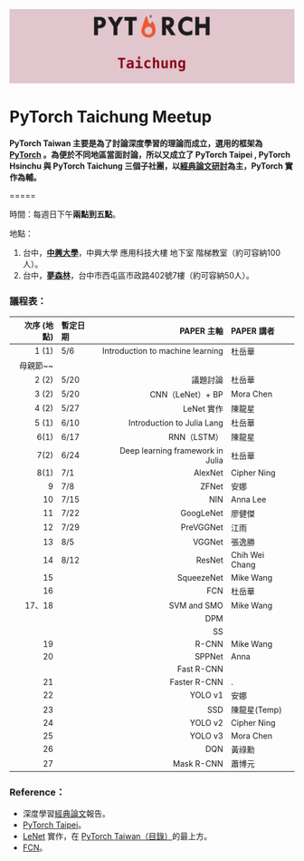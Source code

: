 ![](/assets/pytorch.png)

# PyTorch Taichung Meetup

**PyTorch Taiwan 主要是為了討論深度學習的理論而成立，選用的框架為 **[**PyTorch**](http://hemingwang.blogspot.tw/2017/11/pytorch-taiwan.html )** 。為便於不同地區當面討論，所以又成立了 PyTorch Taipei , PyTorch Hsinchu 與 PyTorch Taichung 三個子社團，以**[**經典論文研討**](http://hemingwang.blogspot.tw/2016/12/ai_20.html)**為主，PyTorch 實作為輔。**

=====

時間：每週日下午**兩點到五點**。

地點：

1. 台中，[**中興大學**](https://goo.gl/maps/a6WNiQyHPyG2)，中興大學 應用科技大樓 地下室 階梯教室（約可容納100人）。
2. 台中，[**夢森林**](https://www.google.com.tw/maps/place/407台中市西屯區市政路402號7/@24.1592686,120.637529,17z/data=!3m1!4b1!4m5!3m4!1s0x34693dedad1dc1e9:0xf2c440c75d475628!8m2!3d24.1592637!4d120.6397177?hl=zh-TW&authuser=0)，台中市西屯區市政路402號7樓（約可容納50人）。

### 議程表：

| **次序 \(地點\)** | **暫定日期** | **PAPER 主軸** | **PAPER 講者** |
| ---: | :--- | ---: | :--- |
| 1 \(1\) | 5/6 | Introduction to machine learning | 杜岳華 |
| 母親節~~ |  |  |  |
| 2 \(2\) | 5/20 | 議題討論 | 杜岳華 |
| 3 \(2\) | 5/20 | CNN（LeNet）+ BP | Mora Chen |
| 4 \(2\) | 5/27 | LeNet 實作 | 陳龍星 |
| 5 \(1\) | 6/10 | Introduction to Julia Lang | 杜岳華 |
| 6\(1\) | 6/17 | RNN（LSTM） | 陳龍星 |
| 7\(2\) | 6/24 | Deep learning framework in Julia | 杜岳華 |
| 8\(1\) | 7/1 | AlexNet | Cipher Ning |
| 9 | 7/8 | ZFNet | 安娜 |
| 10 | 7/15 | NIN | Anna Lee |
| 11 | 7/22 | GoogLeNet | 廖健傑 |
| 12 | 7/29 | PreVGGNet | 江雨 |
| 13 | 8/5 | VGGNet | 張逸勝 |
| 14 | 8/12 | ResNet | Chih Wei Chang |
| 15 |  | SqueezeNet | Mike Wang |
| 16 |  | FCN | 杜岳華 |
| 17、18 |  | SVM and SMO | Mike Wang |
|  |  | DPM |  |
|  |  | SS |  |
| 19 |  | R-CNN | Mike Wang |
| 20 |  | SPPNet | Anna |
|  |  | Fast R-CNN |  |
| 21 |  | Faster R-CNN | . |
| 22 |  | YOLO v1 | 安娜 |
| 23 |  | SSD | 陳龍星\(Temp\) |
| 24 |  | YOLO v2 | Cipher Ning |
| 25 |  | YOLO v3 | Mora Chen |
| 26 |  | DQN | 黃祿勳 |
| 27 |  | Mask R-CNN | 蕭博元 |

### Reference：

* 深度學習[經典論文](http://hemingwang.blogspot.tw/2018/01/pytorchseminar.html)報告。
* [PyTorch Taipei](https://mattwang44.github.io/en/notes/PyTorchTP/#3-進度表與連結整理)。
* [LeNet](http://hemingwang.blogspot.tw/2017/04/lenet.html ) 實作，在 [PyTorch Taiwan（目錄）](http://hemingwang.blogspot.tw/2017/11/pytorch-taiwan.html)的最上方。
* [FCN](http://hemingwang.blogspot.tw/2018/02/deep-learningfcn.html)。



